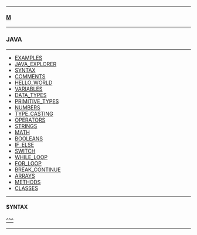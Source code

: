 
---

#### [M](https://github.com/ttltrk/TTT/blob/master/menu.md)

---

### JAVA

---

* [EXAMPLES](https://github.com/ttltrk/TTT/tree/master/JV/EXAMPLES/EXAMPLES.md)
* [JAVA_EXPLORER](https://github.com/ttltrk/TTT/tree/master/JV/JAVA_EXPLORER/JAVA_EXPLORER.md)
* [SYNTAX](#SYNTAX)
* [COMMENTS](https://github.com/ttltrk/TTT/tree/master/JV/COMMENTS/COMMENTS.md)
* [HELLO_WORLD](https://github.com/ttltrk/TTT/tree/master/JV/HELLO_WORLD/HELLO_WORLD.md)
* [VARIABLES](https://github.com/ttltrk/TTT/tree/master/JV/VARIABLES/VARIABLES.md)
* [DATA_TYPES](https://github.com/ttltrk/TTT/tree/master/JV/DATA_TYPES/DATA_TYPES.md)
* [PRIMITIVE_TYPES](https://github.com/ttltrk/TTT/tree/master/JV/PRIMITIVE_TYPES/PRIMITIVE_TYPES.md)
* [NUMBERS](https://github.com/ttltrk/TTT/tree/master/JV/NUMBERS/NUMBERS.md)
* [TYPE_CASTING](https://github.com/ttltrk/TTT/tree/master/JV/TYPE_CASTING/TYPE_CASTING.md)
* [OPERATORS](https://github.com/ttltrk/TTT/tree/master/JV/OPERATORS/OPERATORS.md)
* [STRINGS](https://github.com/ttltrk/TTT/tree/master/JV/STRINGS/STRINGS.md)
* [MATH](https://github.com/ttltrk/TTT/tree/master/JV/MATH/MATH.md)
* [BOOLEANS](https://github.com/ttltrk/TTT/tree/master/JV/BOOLEANS/BOOLEANS.md)
* [IF_ELSE](https://github.com/ttltrk/TTT/tree/master/JV/IFELSE/IFELSE.md)
* [SWITCH]()
* [WHILE_LOOP]()
* [FOR_LOOP]()
* [BREAK_CONTINUE]()
* [ARRAYS](https://github.com/ttltrk/TTT/tree/master/JV/ARRAYS/ARRAYS.md)
* [METHODS](https://github.com/ttltrk/TTT/tree/master/JV/METHODS/METHODS.md)
* [CLASSES](https://github.com/ttltrk/TTT/tree/master/JV/CLASSES/CLASSES.md)

---

#### SYNTAX

[^^^](#JAVA)

---
